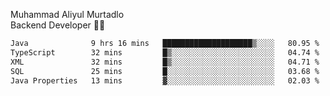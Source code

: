 Muhammad Aliyul Murtadlo
<br>
Backend Developer 👨‍💻
<br>
<!--START_SECTION:waka-->

```txt
Java              9 hrs 16 mins   ████████████████████▒░░░░   80.95 %
TypeScript        32 mins         █▒░░░░░░░░░░░░░░░░░░░░░░░   04.74 %
XML               32 mins         █▒░░░░░░░░░░░░░░░░░░░░░░░   04.71 %
SQL               25 mins         █░░░░░░░░░░░░░░░░░░░░░░░░   03.68 %
Java Properties   13 mins         ▓░░░░░░░░░░░░░░░░░░░░░░░░   02.03 %
```

<!--END_SECTION:waka-->
